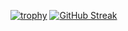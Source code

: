 [![trophy](https://github-profile-trophy.vercel.app/?potapov11=ryo-ma)](https://github.com/ryo-ma/github-profile-trophy)
[![GitHub Streak](https://github-readme-streak-stats.herokuapp.com/?potapov11=DenverCoder1)](https://git.io/streak-stats)


